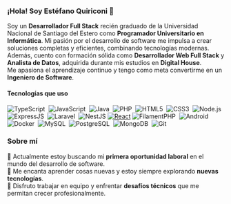 ### ¡Hola! Soy Estéfano Quiriconi 👋  

Soy un **Desarrollador Full Stack** recién graduado de la Universidad Nacional de Santiago del Estero como **Programador Universitario en Informática**. Mi pasión por el desarrollo de software me impulsa a crear soluciones completas y eficientes, combinando tecnologías modernas. Además, cuento con formación sólida como **Desarrollador Web Full Stack** y **Analista de Datos**, adquirida durante mis estudios en **Digital House**.  
Me apasiona el aprendizaje continuo y tengo como meta convertirme en un **Ingeniero de Software**.  

#### **Tecnologías que uso**  

![TypeScript](https://img.shields.io/badge/TypeScript-007ACC?style=for-the-badge&logo=typescript&logoColor=white)&nbsp;
![JavaScript](https://img.shields.io/badge/JavaScript-F7DF1E?style=for-the-badge&logo=javascript&logoColor=black)&nbsp;
![Java](https://img.shields.io/badge/Java-ED8B00?style=for-the-badge&logo=openjdk&logoColor=white)&nbsp;
![PHP](https://img.shields.io/badge/PHP-777BB4?style=for-the-badge&logo=php&logoColor=white)&nbsp;
![HTML5](https://img.shields.io/badge/HTML5-E34F26?style=for-the-badge&logo=html5&logoColor=white)&nbsp;
![CSS3](https://img.shields.io/badge/CSS3-1572B6?style=for-the-badge&logo=css3&logoColor=white)&nbsp;
![Node.js](https://img.shields.io/badge/Node.js-43853D?style=for-the-badge&logo=node.js&logoColor=white)&nbsp;
![ExpressJS](https://img.shields.io/badge/Express.js-000000?style=for-the-badge&logo=express&logoColor=white)&nbsp;
![Laravel](https://img.shields.io/badge/Laravel-FF2D20?style=for-the-badge&logo=laravel&logoColor=white)&nbsp;
![NestJS](https://img.shields.io/badge/NestJS-E0234E?style=for-the-badge&logo=nestjs&logoColor=white)
[![React](https://img.shields.io/badge/React-61DAFB?style=for-the-badge&logo=react&logoColor=black)](https://reactjs.org/)
![FilamentPHP](https://img.shields.io/badge/Filamentphp-FFB500?style=for-the-badge&logo=filament&logoColor=white)&nbsp;
![Android](https://img.shields.io/badge/Android-3DDC84?style=for-the-badge&logo=android&logoColor=white)&nbsp;
![Docker](https://img.shields.io/badge/Docker-2496ED?style=for-the-badge&logo=docker&logoColor=white)&nbsp;
![MySQL](https://img.shields.io/badge/MySQL-005C84?style=for-the-badge&logo=mysql&logoColor=white)&nbsp;
![PostgreSQL](https://img.shields.io/badge/PostgreSQL-316192?style=for-the-badge&logo=postgresql&logoColor=white)&nbsp;
![MongoDB](https://img.shields.io/badge/MongoDB-4EA94B?style=for-the-badge&logo=mongodb&logoColor=white)&nbsp;
![Git](https://img.shields.io/badge/GIT-E44C30?style=for-the-badge&logo=git&logoColor=white)&nbsp;

### **Sobre mí**  

💼 Actualmente estoy buscando mi **primera oportunidad laboral** en el mundo del desarrollo de software.  
🌱 Me encanta aprender cosas nuevas y estoy siempre explorando **nuevas tecnologías**.  
🤝 Disfruto trabajar en equipo y enfrentar **desafíos técnicos** que me permitan crecer profesionalmente.
